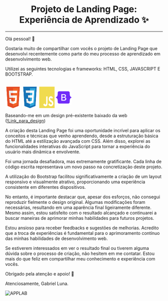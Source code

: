 <h1 style="text-align: center;">Projeto de Landing Page: Experiência de Aprendizado ✨</h1>

---

Olá pessoal! 👋

Gostaria muito de compartilhar com vocês o projeto de Landing Page que desenvolvi recentemente como parte do meu processo de aprendizado em desenvolvimento web.

Utilizei as seguintes tecnologias e frameworks: HTML, CSS, JAVASCRIPT E BOOTSTRAP.
<div style="display: inline_block"><br>
  <img align="center" alt="GL-HTML" height="70" width="50" src="https://raw.githubusercontent.com/devicons/devicon/master/icons/html5/html5-original.svg">
  <img align="center" alt="GL-CSS" height="70" width="50" src="https://raw.githubusercontent.com/devicons/devicon/master/icons/css3/css3-original.svg">
  <img align="center" alt="GL-Js" height="70" width="50" src="https://raw.githubusercontent.com/devicons/devicon/master/icons/javascript/javascript-plain.svg">
  <img align="center" alt="Bootstrap" height="50" width="50" src="https://raw.githubusercontent.com/devicons/devicon/master/icons/bootstrap/bootstrap-plain.svg">
</div>

Baseando-me em um design pré-existente baixado da web ([!Link_para_design](https://www.uistore.design/items/applab-landing-page-for-photoshop/))

A criação desta Landing Page foi uma oportunidade incrível para aplicar os conceitos e técnicas que venho aprendendo, desde a estruturação básica do HTML até a estilização avançada com CSS. Além disso, explorei as funcionalidades interativas do JavaScript para tornar a experiência do usuário mais dinâmica e envolvente.

Foi uma jornada desafiadora, mas extremamente gratificante. Cada linha de código escrita representava um novo passo na concretização deste projeto.

A utilização do Bootstrap facilitou significativamente a criação de um layout responsivo e visualmente atrativo, proporcionando uma experiência consistente em diferentes dispositivos.

No entanto, é importante destacar que, apesar dos esforços, não consegui reproduzir fielmente o design original. Algumas modificações foram necessárias, resultando em uma aparência final ligeiramente diferente. Mesmo assim, estou satisfeito com o resultado alcançado e continuarei a buscar maneiras de aprimorar minhas habilidades para futuros projetos.

Estou ansioso para receber feedbacks e sugestões de melhorias. Acredito que a troca de experiências é fundamental para o aprimoramento contínuo das minhas habilidades de desenvolvimento web.

Se estiverem interessados em ver o resultado final ou tiverem alguma dúvida sobre o processo de criação, não hesitem em me contatar. Estou mais do que feliz em compartilhar meu conhecimento e experiência com vocês.

Obrigado pela atenção e apoio! 🙏

Atenciosamente, Gabriel Luna.

![APPLAB](https://github.com/GabrielLuna1/Landing-Page-Bootstrap/assets/102186692/a881095f-89d4-4d5f-82f6-fd882b2c970a)



